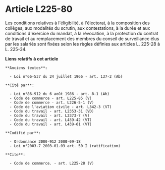 # Article L225-80

Les conditions relatives à l'éligibilité, à l'électorat, à la composition des collèges, aux modalités du scrutin, aux
contestations, à la durée et aux conditions d'exercice du mandat, à la révocation, à la protection du contrat de travail et
au remplacement des membres du conseil de surveillance élus par les salariés sont fixées selon les règles définies aux
articles L. 225-28 à L. 225-34.

**Liens relatifs à cet article**

	**Anciens textes**:

	  - Loi n°66-537 du 24 juillet 1966 - art. 137-2 (Ab)

	**Cité par**:

	  - Loi n°86-912 du 6 août 1986 - art. 8-1 (Ab)
	  - Code de commerce - art. L225-85 (V)
	  - Code de commerce - art. L226-5-1 (V)
	  - Code de l'aviation civile - art. L342-3 (VT)
	  - Code du travail - art. L2353-31 (VD)
	  - Code du travail - art. L2373-7 (V)
	  - Code du travail - art. L439-42 (VT)
	  - Code du travail - art. L439-61 (VT)

	**Codifié par**:

	  - Ordonnance 2000-912 2000-09-18
	  - Loi n°2003-7 2003-01-03 art. 50 I (ratification)

	**Cite**:

	  - Code de commerce. - art. L225-28 (V)
